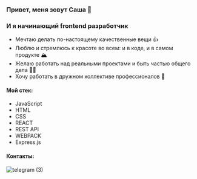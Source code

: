 ### Привет, меня зовут Саша 👋
### И я начинающий frontend разработчик

* Мечтаю делать по-настоящему качественные вещи 👍
* Люблю и стремлюсь к красоте во всем: и в коде, и в самом продукте 🏔️
* Желаю работать над реальными проектами и быть частью общего дела 🧑‍💻
* Хочу работать в дружном коллективе профессионалов 🤝

#### Мой стек:
* JavaScript
* HTML
* CSS
* REACT
* REST API
* WEBPACK
* Express.js

#### Контакты:
![telegram (3)](https://user-images.githubusercontent.com/70646350/119164091-ba4c7180-ba64-11eb-838e-7e36153c3694.png)


<!--
**Aleksandra-Shevchenko/Aleksandra-Shevchenko** is a ✨ _special_ ✨ repository because its `README.md` (this file) appears on your GitHub profile.

Here are some ideas to get you started:

- 🔭 I’m currently working on ...
- 🌱 I’m currently learning ...
- 👯 I’m looking to collaborate on ...
- 🤔 I’m looking for help with ...
- 💬 Ask me about ...
- 📫 How to reach me: ...
- 😄 Pronouns: ...
- ⚡ Fun fact: ...
-->
